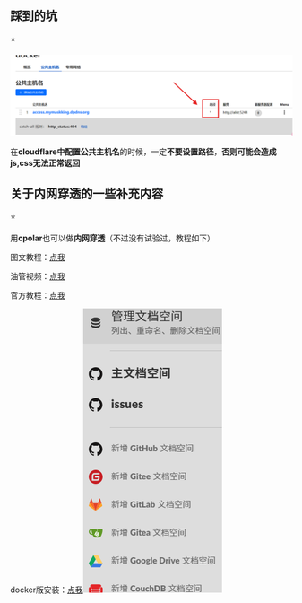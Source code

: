 
## 踩到的坑

⭐

![Image](https://raw.githubusercontent.com/MyMaskKing/MyMaskKing.github.io/main/assets/images/Test测试/img_1ae1eae448.png)

在**cloudflare中配置公共主机名**的时候，一定**不要设置路径**，**否则可能会造成js,css无法正常返回**

## 关于内网穿透的一些补充内容

⭐

用**cpolar**也可以做**内网穿透**（不过没有试验过，教程如下）

图文教程：[点我](https://developer.aliyun.com/article/1487189?spm=5176.26934562.main.1.763bb724frQ2gg)

油管视频：[点我](https://www.youtube.com/watch?v=nMsyAUfPshE&t=246s)

官方教程：[点我](https://www.cpolar.com/blog/cpolar-quick-start-tutorial-ubuntu-series)

docker版安装：[点我](https://www.cpolar.com/blog/docker-container-installation-cpolar)![输入图片说明](https://raw.githubusercontent.com/MyMaskKing/MyMaskKing.github.io/main/imgs/2025-04-21/yrH8eqaywZgP6vka.png)
<!--stackedit_data:
eyJoaXN0b3J5IjpbNzg4MDgxNzc2XX0=
-->
